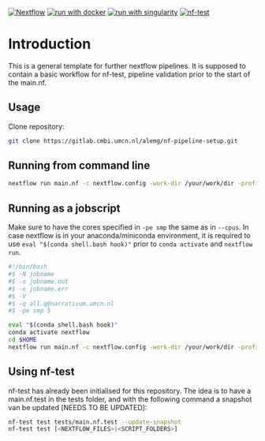 [![Nextflow](https://img.shields.io/badge/nextflow%20DSL2-%E2%89%A523.10.0-23aa62.svg?labelColor=000000)](https://www.nextflow.io/)
[![run with docker](https://img.shields.io/badge/run%20with-docker-0db7ed?labelColor=000000&logo=docker)](https://www.docker.com/)
[![run with singularity](https://img.shields.io/badge/run%20with-singularity-1d355c.svg?labelColor=000000)](https://sylabs.io/docs/)
[![nf-test](https://img.shields.io/badge/tested_with-nf--test-337ab7.svg)](https://code.askimed.com/nf-test)

# Introduction
This is a general template for further nextflow pipelines. It is supposed to contain a basic workflow for nf-test, pipeline validation prior to the start of the main.nf. 

## Usage
Clone repository:
```bash
git clone https://gitlab.cmbi.umcn.nl/alemg/nf-pipeline-setup.git
```

## Running from command line
```bash
nextflow run main.nf -c nextflow.config -work-dir /your/work/dir -profile docker
```

## Running as a jobscript
Make sure to have the cores specified in ``-pe smp`` the same as in ``--cpus``.
In case nextflow is in your anaconda/miniconda environment, it is required to use ``eval "$(conda shell.bash hook)"`` prior to ``conda activate`` and ``nextflow run``.
```bash
#!/bin/bash
#$ -N jobname
#$ -o jobname.out
#$ -e jobname.err
#$ -V
#$ -q all.q@narrativum.umcn.nl
#$ -pe smp 5

eval "$(conda shell.bash hook)" 
conda activate nextflow
cd $HOME
nextflow run main.nf -c nextflow.config -work-dir /your/work/dir -profile docker

```

## Using nf-test
nf-test has already been initialised for this repository. 
The idea is to have a main.nf.test in the tests folder, and with the following command a snapshot van be updated [NEEDS TO BE UPDATED]:
```bash
nf-test test tests/main.nf.test --update-snapshot
nf-test test [<NEXTFLOW_FILES>|<SCRIPT_FOLDERS>]
```